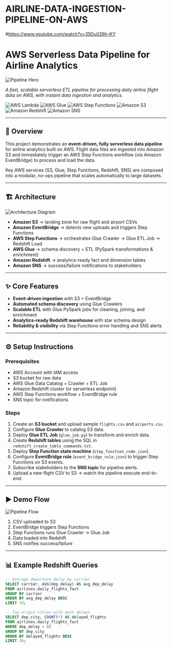 # AIRLINE-DATA-INGESTION-PIPELINE-ON-AWS
#https://www.youtube.com/watch?v=35Du026h-KY



# AWS Serverless Data Pipeline for Airline Analytics

![Pipeline Hero](https://images.unsplash.com/photo-1508614999368-9260051291ea?ixlib=rb-4.0.3&q=80&fm=jpg&crop=entropy&cs=tinysrgb&w=1200&h=360&fit=crop)

_A fast, scalable serverless ETL pipeline for processing daily airline flight data on AWS, with instant data ingestion and analytics._  

![AWS Lambda](https://img.shields.io/badge/AWS-Lambda-FF9900?logo=aws-lambda&logoColor=white)
![AWS Glue](https://img.shields.io/badge/AWS-Glue-FF9900?logo=aws&logoColor=white)
![AWS Step Functions](https://img.shields.io/badge/AWS-Step%20Functions-FF9900?logo=aws&logoColor=white)
![Amazon S3](https://img.shields.io/badge/Amazon-S3-569A31?logo=amazons3&logoColor=white)
![Amazon Redshift](https://img.shields.io/badge/AWS-Redshift-FF9900?logo=amazonaws&logoColor=white)
![Amazon SNS](https://img.shields.io/badge/Amazon-SNS-FF9900?logo=amazonaws&logoColor=white)

---

## 🚀 Overview

This project demonstrates an **event-driven, fully serverless data pipeline** for airline analytics built on AWS. Flight data files are ingested into Amazon S3 and immediately trigger an AWS Step Functions workflow (via Amazon EventBridge) to process and load the data.  

Key AWS services (S3, Glue, Step Functions, Redshift, SNS) are composed into a modular, no-ops pipeline that scales automatically to large datasets.  

---

## 🏗️ Architecture

![Architecture Diagram](https://miro.medium.com/v2/resize:fit:1200/1*HhUw6l0eQfJwA1bZrhQwOw.png)

- **Amazon S3** → landing zone for raw flight and airport CSVs  
- **Amazon EventBridge** → detects new uploads and triggers Step Functions  
- **AWS Step Functions** → orchestrates Glue Crawler → Glue ETL Job → Redshift Load  
- **AWS Glue** → schema discovery + ETL (PySpark transformations & enrichment)  
- **Amazon Redshift** → analytics-ready fact and dimension tables  
- **Amazon SNS** → success/failure notifications to stakeholders  

---

## ✨ Core Features

- **Event-driven ingestion** with S3 + EventBridge  
- **Automated schema discovery** using Glue Crawlers  
- **Scalable ETL** with Glue PySpark jobs for cleaning, joining, and enrichment  
- **Analytics-ready Redshift warehouse** with star schema design  
- **Reliability & visibility** via Step Functions error handling and SNS alerts  

---

## ⚙️ Setup Instructions

### Prerequisites
- AWS Account with IAM access  
- S3 bucket for raw data  
- AWS Glue Data Catalog + Crawler + ETL Job  
- Amazon Redshift cluster (or serverless endpoint)  
- AWS Step Functions workflow + EventBridge rule  
- SNS topic for notifications  

### Steps
1. Create an **S3 bucket** and upload sample `flights.csv` and `airports.csv`.  
2. Configure **Glue Crawler** to catalog S3 data.  
3. Deploy **Glue ETL Job** (`glue_job.py`) to transform and enrich data.  
4. Create **Redshift tables** using the SQL in `redshift_create_table_commands.txt`.  
5. Deploy **Step Function state machine** (`step_function_code.json`).  
6. Configure **EventBridge rule** (`event_bridge_rule.json`) to trigger Step Functions on S3 events.  
7. Subscribe stakeholders to the **SNS topic** for pipeline alerts.  
8. Upload a new flight CSV to S3 → watch the pipeline execute end-to-end.  

---

## ▶️ Demo Flow

![Pipeline Flow](https://lucid.app/publicSegments/view/6a0c4f9e-5ad0-40b4-8db5-2954c0b53f3f/image.png)

1. CSV uploaded to S3  
2. EventBridge triggers Step Functions  
3. Step Functions runs Glue Crawler → Glue Job  
4. Data loaded into Redshift  
5. SNS notifies success/failure  

---

## 📊 Example Redshift Queries

```sql
-- Average departure delay by carrier
SELECT carrier, AVG(dep_delay) AS avg_dep_delay
FROM airlines.daily_flights_fact
GROUP BY carrier
ORDER BY avg_dep_delay DESC
LIMIT 10;

-- Top origin cities with most delays
SELECT dep_city, COUNT(*) AS delayed_flights
FROM airlines.daily_flights_fact
WHERE dep_delay > 60
GROUP BY dep_city
ORDER BY delayed_flights DESC
LIMIT 10;
